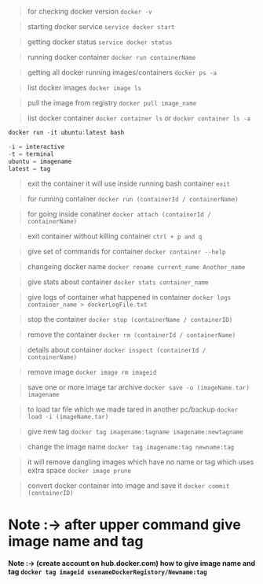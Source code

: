 > for checking docker version `docker -v`

> starting docker service `service docker start`

> getting docker status `service docker status`

> running docker container `docker run containerName`

> getting all docker running images/containers `docker ps -a`

> list docker images `docker image ls`

> pull the image from registry `docker pull image_name`

> list docker container `docker container ls` or `docker container ls -a`

```javascript
docker run -it ubuntu:latest bash

-i = interactive 
-t = terminal 
ubuntu = imagename 
latest = tag
```

> exit the container it will use inside running bash container `exit`

> for running container `docker run (containerId / containerName)`

> for going inside conatiner `docker attach (containerId / containerName)`

> exit container  without killing container `ctrl + p and q`

> give set of commands for container `docker container --help`

> changeing docker name `docker rename current_name Another_name`

> give stats about container `docker stats container_name`

> give logs of container what happened in container `docker logs container_name > dockerLogFile.txt`

> stop the container `docker stop (containerName / containerID)`

> remove the container `docker rm (containerId / containerName)`

> details about container `docker inspect (containerId / containerName)`

> remove image `docker image rm imageid`

> save one or more image tar archive `docker save -o (imageName.tar) imagename `

> to load tar file which we made tared in another pc/backup `docker load -i (imageName.tar)`

> give new tag `docker tag imagename:tagname imagename:newtagname`

> change the image name `docker tag imagename:tag newname:tag`

> it will remove dangling images which have no name or tag which uses extra space `docker image prune`

> convert docker container into image and save it `docker commit (containerID)`

# Note :-> after upper command give image name and tag

#### Note :-> (create account on hub.docker.com) how to give image name and tag `docker tag imageid usenameDockerRegistory/Newname:tag`